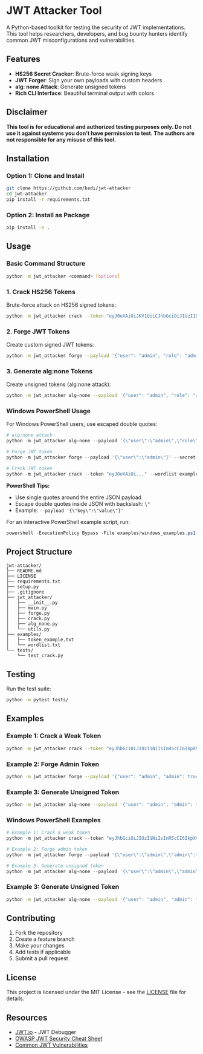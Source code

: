 # JWT Attacker Tool

A Python-based toolkit for testing the security of JWT implementations. This tool helps researchers, developers, and bug bounty hunters identify common JWT misconfigurations and vulnerabilities.

## Features

- **HS256 Secret Cracker**: Brute-force weak signing keys
- **JWT Forger**: Sign your own payloads with custom headers
- **alg: none Attack**: Generate unsigned tokens
- **Rich CLI Interface**: Beautiful terminal output with colors

## Disclaimer

**This tool is for educational and authorized testing purposes only. Do not use it against systems you don't have permission to test. The authors are not responsible for any misuse of this tool.**

## Installation

### Option 1: Clone and Install

```bash
git clone https://github.com/kedi/jwt-attacker
cd jwt-attacker
pip install -r requirements.txt
```

### Option 2: Install as Package

```bash
pip install -e .
```

## Usage

### Basic Command Structure

```bash
python -m jwt_attacker <command> [options]
```

### 1. Crack HS256 Tokens

Brute-force attack on HS256 signed tokens:

```bash
python -m jwt_attacker crack --token "eyJ0eXAiOiJKV1QiLCJhbGciOiJIUzI1NiJ9..." --wordlist examples/wordlist.txt
```

### 2. Forge JWT Tokens

Create custom signed JWT tokens:

```bash
python -m jwt_attacker forge --payload '{"user": "admin", "role": "administrator"}' --secret "mysecret"
```

### 3. Generate alg:none Tokens

Create unsigned tokens (alg:none attack):

```bash
python -m jwt_attacker alg-none --payload '{"user": "admin", "role": "administrator"}'
```

### Windows PowerShell Usage

For Windows PowerShell users, use escaped double quotes:

```powershell
# alg:none attack
python -m jwt_attacker alg-none --payload '{\"user\":\"admin\",\"role\":\"administrator\"}'

# Forge JWT token
python -m jwt_attacker forge --payload '{\"user\":\"admin\"}' --secret "mysecret"

# Crack JWT token
python -m jwt_attacker crack --token "eyJ0eXAiOi..." --wordlist examples/wordlist.txt
```

**PowerShell Tips:**

- Use single quotes around the entire JSON payload
- Escape double quotes inside JSON with backslash: `\"`
- Example: `--payload '{\"key\":\"value\"}'`

For an interactive PowerShell example script, run:

```powershell
powershell -ExecutionPolicy Bypass -File examples/windows_examples.ps1
```

## Project Structure

```
jwt-attacker/
├── README.md
├── LICENSE
├── requirements.txt
├── setup.py
├── .gitignore
├── jwt_attacker/
│   ├── __init__.py
│   ├── main.py
│   ├── forge.py
│   ├── crack.py
│   ├── alg_none.py
│   └── utils.py
├── examples/
│   ├── token_example.txt
│   └── wordlist.txt
└── tests/
    └── test_crack.py
```

## Testing

Run the test suite:

```bash
python -m pytest tests/
```

## Examples

### Example 1: Crack a Weak Token

```bash
python -m jwt_attacker crack --token "eyJhbGciOiJIUzI1NiIsInR5cCI6IkpXVCJ9.eyJleHAiOjE3Njc1NzI0NTQsImlhdCI6MTc1MTY3NDg1NCwibmJmIjoxNzUxNjc0ODU0LCJpc3MiOiJ0ZXN0LmNvbSIsInN1YiI6InlvdXItc3ViamVjdCIsImF1ZCI6InlvdXItYXVkaWVuY2UiLCJqdGkiOiJ5b3VyLWluZGVudGlmaWVyIn0.AU3QiW8J1kN6pzjpe8T3ikX5UK7ensTGEa8RZDb9qL4" --wordlist examples/wordlist.txt
```

### Example 2: Forge Admin Token

```bash
python -m jwt_attacker forge --payload '{"user": "admin", "admin": true}' --secret "secret123"
```

### Example 3: Generate Unsigned Token

```bash
python -m jwt_attacker alg-none --payload '{"user": "admin", "admin": true}'
```

### Windows PowerShell Examples

```powershell
# Example 1: Crack a weak token
python -m jwt_attacker crack --token "eyJhbGciOiJIUzI1NiIsInR5cCI6IkpXVCJ9..." --wordlist examples/wordlist.txt

# Example 2: Forge admin token
python -m jwt_attacker forge --payload '{\"user\":\"admin\",\"admin\":true}' --secret "secret123"

# Example 3: Generate unsigned token
python -m jwt_attacker alg-none --payload '{\"user\":\"admin\",\"admin\":true}'
```

### Example 3: Generate Unsigned Token

```bash
python -m jwt_attacker alg-none --payload '{"user": "admin", "admin": true}'
```

## Contributing

1. Fork the repository
2. Create a feature branch
3. Make your changes
4. Add tests if applicable
5. Submit a pull request

## License

This project is licensed under the MIT License - see the [LICENSE](LICENSE) file for details.

## Resources

- [JWT.io](https://jwt.io/) - JWT Debugger
- [OWASP JWT Security Cheat Sheet](https://cheatsheetseries.owasp.org/cheatsheets/JSON_Web_Token_for_Java_Cheat_Sheet.html)
- [Common JWT Vulnerabilities](https://auth0.com/blog/a-look-at-the-latest-draft-for-jwt-bcp/)
